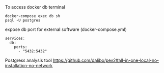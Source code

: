 To access docker db terminal

```
docker-compose exec db sh
psql -U postgres
```

expose db port for external software (docker-compose.yml)
```
services:
  db:
    ports:
      - "5432:5432"
```

Postgress analysis tool
https://github.com/dalibo/pev2#all-in-one-local-no-installation-no-network
